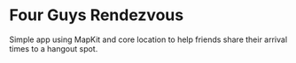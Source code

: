 # Four Guys Rendezvous
Simple app using MapKit and core location to help friends share their arrival times to a hangout spot.

